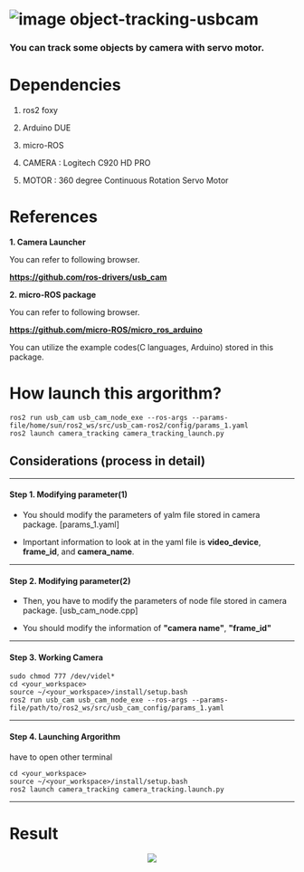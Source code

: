 # ![image](https://github.com/gabrielsunhyuck/object-tracking-usbcam/assets/163500499/2d905299-a556-482f-b833-5aa2f788e0c9) object-tracking-usbcam

### **You can track some objects by camera with servo motor.**

# Dependencies

1. ros2 foxy

2. Arduino DUE

3. micro-ROS

4. CAMERA : Logitech C920 HD PRO

6. MOTOR  : 360 degree Continuous Rotation Servo Motor


# References

**1. Camera Launcher**

You can refer to following browser.

**<https://github.com/ros-drivers/usb_cam>**

**2. micro-ROS package**

You can refer to following browser.

**<https://github.com/micro-ROS/micro_ros_arduino>**

You can utilize the example codes(C languages, Arduino) stored in this package.


# How launch this argorithm?
    ros2 run usb_cam usb_cam_node_exe --ros-args --params-file/home/sun/ros2_ws/src/usb_cam-ros2/config/params_1.yaml
    ros2 launch camera_tracking camera_tracking_launch.py


## Considerations (process in detail)
---
#### Step 1. Modifying parameter(1)
- You should modify the parameters of yalm file stored in camera package. [params_1.yaml]

- Important information to look at in the yaml file is **video_device**, **frame_id**, and **camera_name**.
---
#### Step 2. Modifying parameter(2)
- Then, you have to modify the parameters of node file stored in camera package. [usb_cam_node.cpp]

- You should modify the information of **"camera name"**, **"frame_id"**
---
#### Step 3. Working Camera

    sudo chmod 777 /dev/videl*
    cd <your_workspace>
    source ~/<your_workspace>/install/setup.bash
    ros2 run usb_cam usb_cam_node_exe --ros-args --params-file/path/to/ros2_ws/src/usb_cam_config/params_1.yaml
---
#### Step 4. Launching Argorithm

have to open other terminal

    cd <your_workspace>
    source ~/<your_workspace>/install/setup.bash
    ros2 launch camera_tracking camera_tracking.launch.py
---


# Result
<p align="center">
<img src="![New-Project](https://github.com/gabrielsunhyuck/object-tracking-usbcam/assets/163500499/5e1ff32c-5733-4611-8e57-f06826adbed9)">
</p>

<p align="right







  





